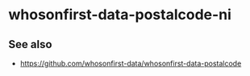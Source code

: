 # whosonfirst-data-postalcode-ni

## See also

* https://github.com/whosonfirst-data/whosonfirst-data-postalcode
